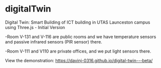 # digitalTwin
Digital Twin: Smart Building of ICT building in UTAS Launceston campus using Three.js - Initial Version

-Room V-131 and V-116 are public rooms and we have temperature sensors and passive infrared sensors (PIR sensor) there.

-Room V-111 and V110 are private offices, and we put light sensors there.

View the demonstration: https://davinj-0316.github.io/digital-twin---beta/
